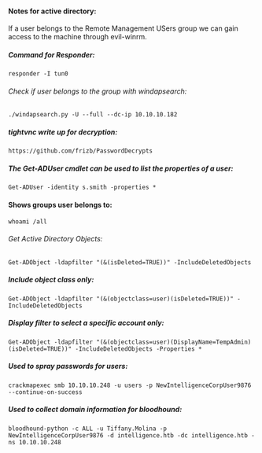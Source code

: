 #### Notes for active directory:

If a user belongs to the Remote Management USers group we can gain access to the machine through evil-winrm.

##### Command for Responder: 
```
responder -I tun0
```

###### Check if user belongs to the group with windapsearch:
```
./windapsearch.py -U --full --dc-ip 10.10.10.182
```

##### tightvnc write up for decryption:
```
https://github.com/frizb/PasswordDecrypts
```
##### The Get-ADUser cmdlet can be used to list the properties of a user:
```
Get-ADUser -identity s.smith -properties *
```
#### Shows groups user belongs to:
```
whoami /all
```
###### Get Active Directory Objects:
```
Get-ADObject -ldapfilter "(&(isDeleted=TRUE))" -IncludeDeletedObjects
```
##### Include object class only:
```
Get-ADObject -ldapfilter "(&(objectclass=user)(isDeleted=TRUE))" -
IncludeDeletedObjects
```

##### Display filter to select a specific account only:
```
Get-ADObject -ldapfilter "(&(objectclass=user)(DisplayName=TempAdmin)
(isDeleted=TRUE))" -IncludeDeletedObjects -Properties *
```
##### Used to spray passwords for users:
```
crackmapexec smb 10.10.10.248 -u users -p NewIntelligenceCorpUser9876 --continue-on-success
```

##### Used to collect domain information for bloodhound: 
```
bloodhound-python -c ALL -u Tiffany.Molina -p NewIntelligenceCorpUser9876 -d intelligence.htb -dc intelligence.htb -ns 10.10.10.248
```
